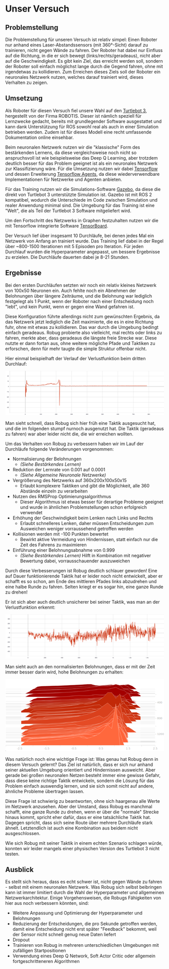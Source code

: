 # Unser Versuch

## Problemstellung
Die Problemstellung für unseren Versuch ist relativ simpel: Einen Roboter nur anhand eines
Laser-Abstandssensors (mit 360°-Sicht) darauf zu trainieren, nicht gegen Wände zu fahren.
Der Roboter hat dabei nur Einfluss auf die Richtung, in die er sich bewegt (links/rechts/geradeaus),
nicht aber auf die Geschwindigkeit. Es gibt kein Ziel, das erreicht werden soll, sondern der Roboter
soll einfach möglichst lange durch die Gegend fahren, ohne mit irgendetwas zu kollidieren. Zum Erreichen
dieses Ziels soll der Roboter ein neuronales Netzwerk nutzen, welches darauf trainiert wird, dieses Verhalten
zu zeigen.

## Umsetzung
Als Roboter für diesen Versuch fiel unsere Wahl auf den [Turtlebot 3](https://www.turtlebot.com/), hergestellt 
von der Firma ROBOTIS. Dieser ist nämlich speziell für Lernzwecke gedacht, bereits mit grundlegender Software
ausgestattet und kann dank Unterstützung für ROS sowohl real als auch in einer Simulation betrieben werden. Zudem
ist für dieses Modell eine recht umfassende Dokumentation online einsehbar.

Beim neuronalen Netzwerk nutzen wir die "klassische" Form des bestärkenden Lernens, da diese vergleichsweise noch
nicht so anspruchsvoll ist wie beispielsweise das Deep Q Learning, aber trotzdem deutlich besser für das Problem
geeignet ist als ein neuronales Netzwerk zur Klassifizierung wäre. Für die Umsetzung nutzen wir dabei [Tensorflow](https://www.tensorflow.org/)
und dessen Erweiterung [Tensorflow Agents](https://github.com/tensorflow/agents/), da diese wiederverwendbare 
Implementationen für Netzwerke und Agenten anbieten.

Für das Training nutzen wir die Simulations-Software [Gazebo](http://gazebosim.org/), da diese die direkt von Turtlebot 3 unterstützte
Simulation ist. Gazebo ist mit ROS 2 kompatibel, wodurch die Unterschiede im Code zwischen Simulation und
realer Anwendung minimal sind. Die Umgebung für das Training ist eine "Welt", die als Teil der Turtlebot 3
Software mitgeliefert wird.

Um den Fortschritt des Netzwerks in Graphen festzuhalten nutzen wir die mit Tensorflow integrierte Software
[TensorBoard](https://www.tensorflow.org/tensorboard/).

Der Versuch lief über insgesamt 10 Durchläufe, bei denen jedes Mal ein Netzwerk von Anfang an trainiert wurde.
Das Training lief dabei in der Regel über ~800-1500 Iterationen mit 5 Episoden pro Iteration. Für jeden Durchlauf
wurden die Hyperparameter angepasst, um bessere Ergebnisse zu erzielen. Die Durchläufe dauerten dabei je 8-21 Stunden.

## Ergebnisse
Bei den ersten Durchläufen setzten wir noch ein relativ kleines Netzwerk von 100x50 Neuronen ein. Auch fehlte noch
ein Abnehmen der Belohnungen über längere Zeiträume, und die Belohnung war lediglich festgelegt als 1 Punkt, wenn
der Roboter nach einer Entscheidung noch "lebt", und kein Punkt, wenn er gegen eine Wand gefahren ist.

Diese Konfiguration führte allerdings nicht zum gewünschten Ergebnis, da das Netzwerk jetzt lediglich die Zeit
maximierte, die es in eine Richtung fuhr, ohne mit etwas zu kollidieren. Das war durch die Umgebung bedingt einfach
geradeaus. Robug probierte also vielleicht, mal rechts oder links zu fahren, merkte aber, dass geradeaus die längste
freie Strecke war. Diese nutzte er dann fortan aus, ohne weitere mögliche Pfade und Taktiken zu erforschen, denn für
mehr taugte die simple Struktur offenbar nicht.

Hier einmal beispielhaft der Verlauf der Verlustfunktion beim dritten Durchlauf:

![Loss during run 3](https://raw.githubusercontent.com/felar/robug/master/pictures_gifs/run_03_total_loss.svg)

Man sieht schnell, dass Robug sich hier früh eine Taktik ausgesucht hat, und die im folgenden stumpf nurnoch
ausgenutzt hat. Die Taktik (geradeaus zu fahren) war aber leider nicht die, die wir erreichen wollten.

Um das Verhalten von Robug zu verbessern haben wir im Lauf der Durchläufe folgende Veränderungen vorgenommen:
- Normalisierung der Belohnungen
    - _(Siehe Bestärkendes Lernen)_
- Reduktion der Lernrate von 0.001 auf 0.0001
    - _(Siehe Allgemeine Neuronale Netzwerke)_
- Vergrößerung des Netzwerks auf 360x200x100x50x15
    - Erlaubt komplexere Taktiken und gibt die Möglichkeit, alle 360 Abstände einzeln zu verarbeiten
- Nutzen des RMSProp Optimierungsalgorithmus
    - Dieser Algorithmus ist etwas besser für derartige Probleme geeignet und wurde in ähnlichen Problemstellungen schon erfolgreich verwendet
- Erhöhung der Geschwindigkeit beim Lenken nach Links und Rechts
    - Erlaubt schnelleres Lenken, daher müssen Entscheidungen zum Ausweichen weniger vorraussehend getroffen werden
- Kollisionen werden mit -100 Punkten bewertet
    - Bewirkt aktive Vermeidung von Hindernissen, statt einfach nur die Zeit des Fahrens zu maximieren
- Einführung einer Belohnungsabnahme von 0.999
    - _(Siehe Bestärkendes Lernen)_ Hilft in Kombination mit negativer Bewertung dabei, vorrausschauender auszuweichen
    
Durch diese Verbesserungen ist Robug deutlich schlauer geworden! Eine auf Dauer funktionierende Taktik hat er leider
noch nicht entwickelt, aber er schafft es so schon, am Ende des mittleren Pfades links abzudrehen und eine halbe Runde
zu fahren. Selten kriegt er es sogar hin, eine ganze Runde zu drehen!

Er ist sich aber auch deutlich unsicherer bei seiner Taktik, was man an der Verlustfunktion erkennt:

![Loss during run 10](https://raw.githubusercontent.com/felar/robug/master/pictures_gifs/run_10_total_loss.svg)

Man sieht auch an den normalisierten Belohnungen, dass er mit der Zeit immer besser darin wird, hohe Belohnungen
zu erhalten:

![Normalized rewards during run 10](https://raw.githubusercontent.com/felar/robug/master/pictures_gifs/run_10_normalized_returns.png)

Was natürlich noch eine wichtige Frage ist: Was genau hat Robug denn in diesem Versuch gelernt? Das Ziel ist natürlich,
dass er sich nur anhand seiner aktuellen Umgebung orientiert und Hindernissen ausweicht. Aber gerade bei großen
neuronalen Netzen besteht immer eine gewisse Gefahr, dass diese keine richtige Taktik entwickeln, sondern die Lösung
für das Problem einfach auswendig lernen, und sie sich somit nicht auf andere, ähnliche Probleme übertragen lassen.

Diese Frage ist schwierig zu beantworten, ohne sich haargenau alle Werte im Netzwerk anzusehen. Aber der Umstand, dass
Robug es manchmal schafft, eine ganze Runde zu drehen, wenn er über die "normale" Strecke hinaus kommt, spricht eher
dafür, dass er eine tatsächliche Taktik hat. Dagegen spricht, dass sich seine Route über mehrere Durchläufe stark
ähnelt. Letztendlich ist auch eine Kombination aus beidem nicht ausgeschlossen.

Wie sich Robug mit seiner Taktik in einem echten Szenario schlagen würde, konnten wir leider mangels einer
physischen Version des Turtlebot 3 nicht testen.

## Ausblick
Es stellt sich heraus, dass es echt schwer ist, nicht gegen Wände zu fahren - selbst mit einem neuronalen Netzwerk.
Was Robug sich selbst beibringen kann ist immer limitiert durch die Wahl der Hyperparameter und allgemeinen
Netzwerkarchitektur. Einige Vorgehensweisen, die Robugs Fähigkeiten von hier aus noch verbessern könnten, sind:

- Weitere Anpassung und Optimierung der Hyperparameter und Belohnungen
- Reduzierung der Entscheidungen, die pro Sekunde getroffen werden, damit eine Entscheidung nicht erst später 
"Feedback" bekommt, weil der Sensor nicht schnell genug neue Daten liefert
- Dropout
- Trainieren von Robug in mehreren unterschiedlichen Umgebungen mit zufälligen Startpositionen
- Verwendung eines Deep Q Network, Soft Actor Critic oder allgemein fortgeschritteneren Algorithmen
